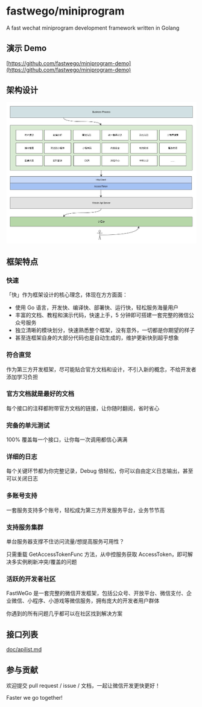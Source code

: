 # fastwego/miniprogram

A fast wechat miniprogram development framework written in Golang

## 演示 Demo

[https://github.com/fastwego/miniprogram-demo](https://github.com/fastwego/miniprogram-demo)

## 架构设计

![sdk](./doc/img/sdk.jpg)

## 框架特点

### 快速

「快」作为框架设计的核心理念，体现在方方面面：

- 使用 Go 语言，开发快、编译快、部署快、运行快，轻松服务海量用户
- 丰富的文档、教程和演示代码，快速上手，5 分钟即可搭建一套完整的微信公众号服务
- 独立清晰的模块划分，快速熟悉整个框架，没有意外，一切都是你期望的样子
- 甚至连框架自身的大部分代码也是自动生成的，维护更新快到超乎想象

### 符合直觉

作为第三方开发框架，尽可能贴合官方文档和设计，不引入新的概念，不给开发者添加学习负担

### 官方文档就是最好的文档

每个接口的注释都附带官方文档的链接，让你随时翻阅，省时省心

### 完备的单元测试

100% 覆盖每一个接口，让你每一次调用都信心满满

### 详细的日志

每个关键环节都为你完整记录，Debug 倍轻松，你可以自由定义日志输出，甚至可以关闭日志

### 多账号支持

一套服务支持多个账号，轻松成为第三方开发服务平台，业务节节高

### 支持服务集群

单台服务器支撑不住访问流量/想提高服务可用性？

只需重载 GetAccessTokenFunc 方法，从中控服务获取 AccessToken，即可解决多实例刷新冲突/覆盖的问题

### 活跃的开发者社区

FastWeGo 是一套完整的微信开发框架，包括公众号、开放平台、微信支付、企业微信、小程序、小游戏等微信服务，拥有庞大的开发者用户群体

你遇到的所有问题几乎都可以在社区找到解决方案

## 接口列表

[doc/apilist.md](doc/apilist.md)

## 参与贡献

欢迎提交 pull request / issue / 文档，一起让微信开发更快更好！

Faster we go together!